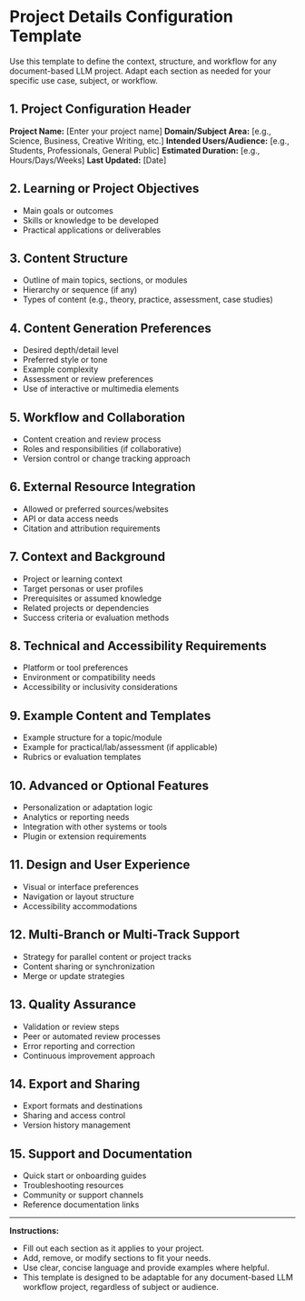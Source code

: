 <!-- filepath: c:\tools\metahello\template\project-details-template.md -->
# Project Details Configuration Template

Use this template to define the context, structure, and workflow for any document-based LLM project. Adapt each section as needed for your specific use case, subject, or workflow.

## 1. Project Configuration Header

**Project Name:** [Enter your project name]
**Domain/Subject Area:** [e.g., Science, Business, Creative Writing, etc.]
**Intended Users/Audience:** [e.g., Students, Professionals, General Public]
**Estimated Duration:** [e.g., Hours/Days/Weeks]
**Last Updated:** [Date]

## 2. Learning or Project Objectives

- Main goals or outcomes
- Skills or knowledge to be developed
- Practical applications or deliverables

## 3. Content Structure

- Outline of main topics, sections, or modules
- Hierarchy or sequence (if any)
- Types of content (e.g., theory, practice, assessment, case studies)

## 4. Content Generation Preferences

- Desired depth/detail level
- Preferred style or tone
- Example complexity
- Assessment or review preferences
- Use of interactive or multimedia elements

## 5. Workflow and Collaboration

- Content creation and review process
- Roles and responsibilities (if collaborative)
- Version control or change tracking approach

## 6. External Resource Integration

- Allowed or preferred sources/websites
- API or data access needs
- Citation and attribution requirements

## 7. Context and Background

- Project or learning context
- Target personas or user profiles
- Prerequisites or assumed knowledge
- Related projects or dependencies
- Success criteria or evaluation methods

## 8. Technical and Accessibility Requirements

- Platform or tool preferences
- Environment or compatibility needs
- Accessibility or inclusivity considerations

## 9. Example Content and Templates

- Example structure for a topic/module
- Example for practical/lab/assessment (if applicable)
- Rubrics or evaluation templates

## 10. Advanced or Optional Features

- Personalization or adaptation logic
- Analytics or reporting needs
- Integration with other systems or tools
- Plugin or extension requirements

## 11. Design and User Experience

- Visual or interface preferences
- Navigation or layout structure
- Accessibility accommodations

## 12. Multi-Branch or Multi-Track Support

- Strategy for parallel content or project tracks
- Content sharing or synchronization
- Merge or update strategies

## 13. Quality Assurance

- Validation or review steps
- Peer or automated review processes
- Error reporting and correction
- Continuous improvement approach

## 14. Export and Sharing

- Export formats and destinations
- Sharing and access control
- Version history management

## 15. Support and Documentation

- Quick start or onboarding guides
- Troubleshooting resources
- Community or support channels
- Reference documentation links

---

**Instructions:**

- Fill out each section as it applies to your project.
- Add, remove, or modify sections to fit your needs.
- Use clear, concise language and provide examples where helpful.
- This template is designed to be adaptable for any document-based LLM workflow project, regardless of subject or audience.
